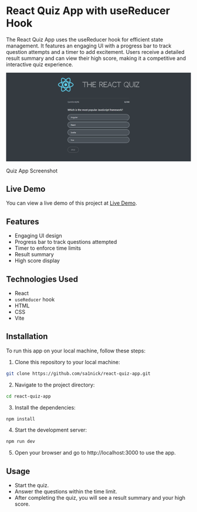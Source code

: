 # React Quiz App with useReducer Hook

The React Quiz App uses the useReducer hook for efficient state management. It features an engaging UI with a progress bar to track question attempts and a timer to add excitement. Users receive a detailed result summary and can view their high score, making it a competitive and interactive quiz experience.

![Quiz App Screnshot](https://github.com/sa1nick/react-quiz-app/blob/3b548ffc5dfbc78cb4345c3368f58c008bd2269a/Preview.png)

Quiz App Screenshot

## Live Demo
You can view a live demo of this project at [Live Demo](https://sa1nick.github.io/react-quiz-app/).

## Features

- Engaging UI design
- Progress bar to track questions attempted
- Timer to enforce time limits
- Result summary
- High score display

## Technologies Used

- React
- `useReducer` hook
- HTML
- CSS
- Vite

## Installation

To run this app on your local machine, follow these steps:

1. Clone this repository to your local machine:

```bash
git clone https://github.com/sa1nick/react-quiz-app.git
```

2. Navigate to the project directory:

```bash
cd react-quiz-app
```

3. Install the dependencies:
```bash
npm install
```

4. Start the development server:
```bash
npm run dev
```

5. Open your browser and go to http://localhost:3000 to use the app.

## Usage
* Start the quiz.
* Answer the questions within the time limit.
* After completing the quiz, you will see a result summary and your high score.

